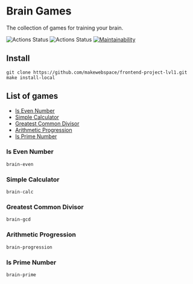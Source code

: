 # Brain Games
The collection of games for training your brain.

![Actions Status](https://github.com/makewebspace/frontend-project-lvl1/workflows/hexlet-check/badge.svg)
![Actions Status](https://github.com/makewebspace/frontend-project-lvl1/workflows/quality-check/badge.svg)
[![Maintainability](https://api.codeclimate.com/v1/badges/a99a88d28ad37a79dbf6/maintainability)](https://codeclimate.com/github/codeclimate/codeclimate/maintainability)

## Install
```
git clone https://github.com/makewebspace/frontend-project-lvl1.git
make install-local
```

## List of games
- [Is Even Number](#is-even-number)
- [Simple Calculator](#simple-calculator)
- [Greatest Common Divisor](#greatest-common-divisor)
- [Arithmetic Progression](#arithmetic-progression)
- [Is Prime Number](#is-prime-number)

### Is Even Number
```
brain-even
```

### Simple Calculator
```
brain-calc
```

### Greatest Common Divisor
```
brain-gcd
```

### Arithmetic Progression
```
brain-progression
```

### Is Prime Number
```
brain-prime
```
